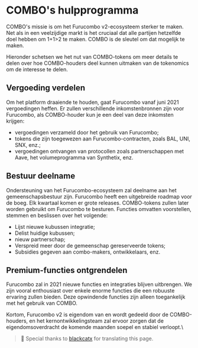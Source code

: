 # COMBO's hulpprogramma

COMBO's missie is om het Furucombo v2-ecosysteem sterker te maken. Net als in een veelzijdige markt is het cruciaal dat alle partijen hetzelfde doel hebben om 1+1>2 te maken. COMBO is de sleutel om dat mogelijk te maken.

Hieronder schetsen we het nut van COMBO-tokens om meer details te delen over hoe COMBO-houders deel kunnen uitmaken van de tokenomics om de interesse te delen.

## Vergoeding verdelen

Om het platform draaiende te houden, gaat Furucombo vanaf juni 2021 vergoedingen heffen. Er zullen verschillende inkomstenbronnen zijn voor Furucombo, als COMBO-houder kun je een deel van deze inkomsten krijgen:&#x20;

* vergoedingen verzameld door het gebruik van Furucombo;
* tokens die zijn toegewezen aan Furucombo-contracten, zoals BAL, UNI, SNX, enz.;
* vergoedingen ontvangen van protocollen zoals partnerschappen met Aave, het volumeprogramma van Synthetix, enz.

## Bestuur deelname

Ondersteuning van het Furucombo-ecosysteem zal deelname aan het gemeenschapsbestuur zijn. Furucombo heeft een uitgebreide roadmap voor de boeg. Elk kwartaal komen er grote releases. COMBO-tokens zullen later worden gebruikt om Furucombo te besturen. Functies omvatten voorstellen, stemmen en beslissen over het volgende:

* Lijst nieuwe kubussen integratie;
* Delist huidige kubussen;
* nieuw partnerschap;
* Verspreid meer door de gemeenschap gereserveerde tokens;
* Subsidies gegeven aan combo-makers, ontwikkelaars, enz.

## Premium-functies ontgrendelen

Furucombo zal in 2021 nieuwe functies en integraties blijven uitbrengen. We zijn vooral enthousiast over enkele enorme functies die een robuuste ervaring zullen bieden. Deze opwindende functies zijn alleen toegankelijk met het gebruik van COMBO.&#x20;

Kortom, Furucombo v2 is eigendom van en wordt gedeeld door de COMBO-houders, en het kernontwikkelingsteam zal ervoor zorgen dat de eigendomsoverdracht de komende maanden soepel en stabiel verloopt.\


> 🧊 Special thanks to [blackcatx](https://twitter.com/gaintodayx) for translating this page.
